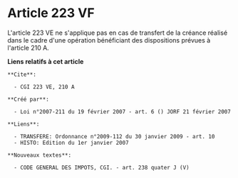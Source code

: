 # Article 223 VF

L'article 223 VE ne s'applique pas en cas de transfert de la créance réalisé dans le cadre d'une opération bénéficiant des
dispositions prévues à l'article 210 A.

**Liens relatifs à cet article**

	**Cite**:

	  - CGI 223 VE, 210 A

	**Créé par**:

	  - Loi n°2007-211 du 19 février 2007 - art. 6 () JORF 21 février 2007

	**Liens**:

	  - TRANSFERE: Ordonnance n°2009-112 du 30 janvier 2009 - art. 10
	  - HISTO: Edition du 1er janvier 2007

	**Nouveaux textes**:

	  - CODE GENERAL DES IMPOTS, CGI. - art. 238 quater J (V)
